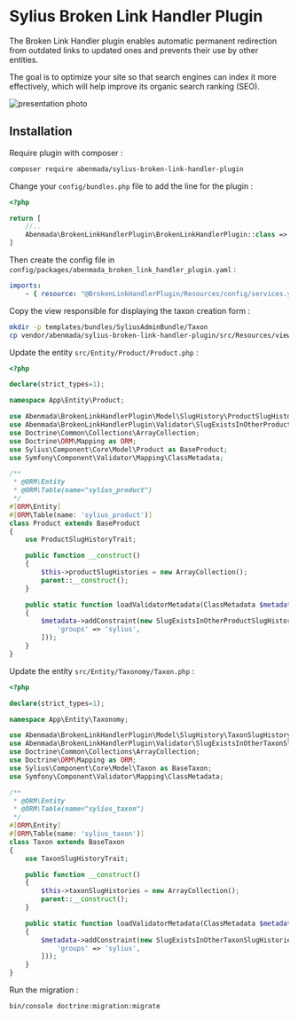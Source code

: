<h1>Sylius Broken Link Handler Plugin</h1>

<p>
    The Broken Link Handler plugin enables automatic permanent redirection from outdated links to updated ones and prevents their use by other entities.
</p>
<p>
    The goal is to optimize your site so that search engines can index it more effectively, which will help improve its organic search ranking (SEO).
</p>

![presentation photo](https://github.com/ayman-benmada/sylius-broken-link-handler-plugin/blob/main/src/Resources/public/presentation.png?raw=true)

## Installation

Require plugin with composer :

```bash
composer require abenmada/sylius-broken-link-handler-plugin
```

Change your `config/bundles.php` file to add the line for the plugin :

```php
<?php

return [
    //..
    Abenmada\BrokenLinkHandlerPlugin\BrokenLinkHandlerPlugin::class => ['all' => true],
]
```

Then create the config file in `config/packages/abenmada_broken_link_handler_plugin.yaml` :

```yaml
imports:
    - { resource: "@BrokenLinkHandlerPlugin/Resources/config/services.yaml" }
```

Copy the view responsible for displaying the taxon creation form :
````bash
mkdir -p templates/bundles/SyliusAdminBundle/Taxon
cp vendor/abenmada/sylius-broken-link-handler-plugin/src/Resources/views/Admin/Taxon/_form.html.twig templates/bundles/SyliusAdminBundle/Taxon/_form.html.twig
````

Update the entity `src/Entity/Product/Product.php` :

```php
<?php

declare(strict_types=1);

namespace App\Entity\Product;

use Abenmada\BrokenLinkHandlerPlugin\Model\SlugHistory\ProductSlugHistoryTrait;
use Abenmada\BrokenLinkHandlerPlugin\Validator\SlugExistsInOtherProductSlugHistories;
use Doctrine\Common\Collections\ArrayCollection;
use Doctrine\ORM\Mapping as ORM;
use Sylius\Component\Core\Model\Product as BaseProduct;
use Symfony\Component\Validator\Mapping\ClassMetadata;

/**
 * @ORM\Entity
 * @ORM\Table(name="sylius_product")
 */
#[ORM\Entity]
#[ORM\Table(name: 'sylius_product')]
class Product extends BaseProduct
{
    use ProductSlugHistoryTrait;

    public function __construct()
    {
        $this->productSlugHistories = new ArrayCollection();
        parent::__construct();
    }

    public static function loadValidatorMetadata(ClassMetadata $metadata): void
    {
        $metadata->addConstraint(new SlugExistsInOtherProductSlugHistories([
            'groups' => 'sylius',
        ]));
    }
}
```

Update the entity `src/Entity/Taxonomy/Taxon.php` :

```php
<?php

declare(strict_types=1);

namespace App\Entity\Taxonomy;

use Abenmada\BrokenLinkHandlerPlugin\Model\SlugHistory\TaxonSlugHistoryTrait;
use Abenmada\BrokenLinkHandlerPlugin\Validator\SlugExistsInOtherTaxonSlugHistories;
use Doctrine\Common\Collections\ArrayCollection;
use Doctrine\ORM\Mapping as ORM;
use Sylius\Component\Core\Model\Taxon as BaseTaxon;
use Symfony\Component\Validator\Mapping\ClassMetadata;

/**
 * @ORM\Entity
 * @ORM\Table(name="sylius_taxon")
 */
#[ORM\Entity]
#[ORM\Table(name: 'sylius_taxon')]
class Taxon extends BaseTaxon
{
    use TaxonSlugHistoryTrait;

    public function __construct()
    {
        $this->taxonSlugHistories = new ArrayCollection();
        parent::__construct();
    }

    public static function loadValidatorMetadata(ClassMetadata $metadata): void
    {
        $metadata->addConstraint(new SlugExistsInOtherTaxonSlugHistories([
            'groups' => 'sylius',
        ]));
    }
}
```

Run the migration :
```bash
bin/console doctrine:migration:migrate
```
